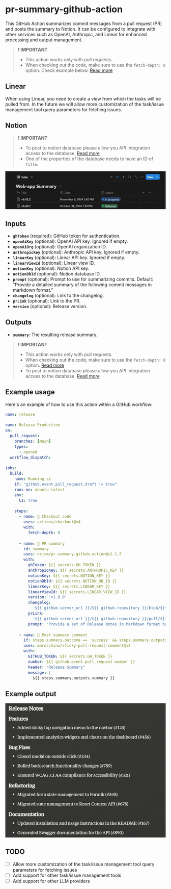 # pr-summary-github-action

This GitHub Action summarizes commit messages from a pull request (PR) and posts the summary to Notion. It can be configured to integrate with other services such as OpenAI, Anthropic, and Linear for enhanced processing and output management.

> **! IMPORTANT**
>
> - This action works only with pull requests.
> - When checking out the code, make sure to use the `fetch-depth: 0` option. Check example below. [Read more](https://github.com/actions/checkout?tab=readme-ov-file#fetch-all-history-for-all-tags-and-branches)

## Linear

When using Linear, you need to create a view from which the tasks will be pulled from.
In the future we will allow more customization of the task/issue management tool query parameters for fetching issues.

## Notion

> **! IMPORTANT**
>
> - To post to notion database please allow you API integration access to the database. [Read more](https://developers.notion.com/docs/create-a-notion-integration)
> - One of the properties of the database needs to have an ID of `Title`.

![Notion example](notion.jpg)

## Inputs

- **`ghToken`** (required): GitHub token for authentication.
- **`openAiKey`** (optional): OpenAI API key. Ignored if empty.
- **`openAiOrg`** (optional): OpenAI organization ID.
- **`anthropicKey`** (optional): Anthropic API key. Ignored if empty.
- **`linearKey`** (optional): Linear API key. Ignored if empty.
- **`linearViewId`** (optional): Linear view ID.
- **`notionKey`** (optional): Notion API key.
- **`notionDbId`** (optional): Notion database ID.
- **`prompt`** (optional): Prompt to use for summarizing commits. Default: "Provide a detailed summary of the following commit messages in markdown format."
- **`changelog`** (optional): Link to the changelog.
- **`prLink`** (optional): Link to the PR.
- **`version`** (optional): Release version.

## Outputs

- **`summary`**: The resulting release summary.

> **! IMPORTANT**
>
> - This action works only with pull requests.
> - When checking out the code, make sure to use the `fetch-depth: 0` option. [Read more](https://github.com/actions/checkout?tab=readme-ov-file#fetch-all-history-for-all-tags-and-branches)
> - To post to notion database please allow you API integration access to the database.
>   [Read more](https://developers.notion.com/docs/create-a-notion-integration)
## Example usage

Here's an example of how to use this action within a GitHub workflow:

```yaml
name: release

name: Release Production
on:
  pull_request:
    branches: [main]
    types:
      - opened
  workflow_dispatch:

jobs:
  build:
    name: Running ci
    if: "github.event.pull_request.draft != true"
    runs-on: ubuntu-latest
    env:
      CI: true

    steps:
      - name: 🛒 Checkout code
        uses: actions/checkout@v4
        with:
          fetch-depth: 0

      - name: 📄 PR summary
        id: summary
        uses: nejcm/pr-summary-github-action@v1.1.5
        with:
          ghToken: ${{ secrets.GH_TOKEN }}
          anthropicKey: ${{ secrets.ANTHROPIC_KEY }}
          notionKey: ${{ secrets.NOTION_KEY }}
          notionDbId: ${{ secrets.NOTION_DB_ID }}
          linearKey: ${{ secrets.LINEAR_KEY }}
          linearViewId: ${{ secrets.LINEAR_VIEW_ID }}
          version: 'v1.0.0'
          changelog:
            '${{ github.server_url }}/${{ github.repository }}/blob/${{ github.head_ref }}/CHANGELOG.md'
          prLink:
            '${{ github.server_url }}/${{ github.repository }}/pull/${{ github.event.pull_request.number }}'
          prompt: "Provide a set of Release Notes in Markdown format based on the following list of tasks that have been exported from Linear: "

      - name: 💬 Post summary comment
        if: steps.summary.outcome == 'success' && steps.summary.outputs.summary != ''
        uses: marocchino/sticky-pull-request-comment@v2
        with:
          GITHUB_TOKEN: ${{ secrets.GH_TOKEN }}
          number: ${{ github.event.pull_request.number }}
          header: "Release Summary"
          message: |
            ${{ steps.summary.outputs.summary }}
```

## Example output

![Summary](summary.jpg)

## TODO

- [ ] Allow more customization of the task/issue management tool query parameters for fetching issues
- [ ] Add support for other task/issue management tools
- [ ] Add support for other LLM providers
